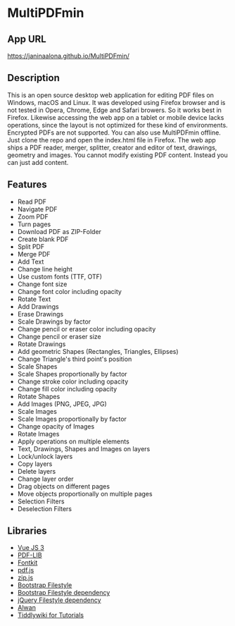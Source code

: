 # MultiPDFmin

## App URL
<https://janinaalona.github.io/MultiPDFmin/>

## Description
This is an open source desktop web application for editing PDF files on Windows, macOS and Linux. It was developed using Firefox browser and is not tested in Opera, Chrome, Edge and Safari browers. So it works best in Firefox. Likewise accessing the web app on a tablet or mobile device lacks operations, since the layout is not optimized for these kind of environments. Encrypted PDFs are not supported. You can also use MultiPDFmin offline. Just clone the repo and open the index.html file in Firefox. The web app ships a PDF reader, merger, splitter, creator and editor of text, drawings, geometry and images. You cannot modify existing PDF content. Instead you can just add content.

## Features
- Read PDF
- Navigate PDF
- Zoom PDF
- Turn pages
- Download PDF as ZIP-Folder
- Create blank PDF
- Split PDF
- Merge PDF
- Add Text
- Change line height
- Use custom fonts (TTF, OTF)
- Change font size
- Change font color including opacity
- Rotate Text
- Add Drawings
- Erase Drawings
- Scale Drawings by factor 
- Change pencil or eraser color including opacity
- Change pencil or eraser size
- Rotate Drawings
- Add geometric Shapes (Rectangles, Triangles, Ellipses)
- Change Triangle's third point's position
- Scale Shapes
- Scale Shapes proportionally by factor
- Change stroke color including opacity
- Change fill color including opacity
- Rotate Shapes
- Add Images (PNG, JPEG, JPG)
- Scale Images
- Scale Images proportionally by factor
- Change opacity of Images
- Rotate Images
- Apply operations on multiple elements
- Text, Drawings, Shapes and Images on layers
- Lock/unlock layers
- Copy layers
- Delete layers
- Change layer order
- Drag objects on different pages
- Move objects proportionally on multiple pages
- Selection Filters
- Deselection Filters

## Libraries
- [Vue JS 3](https://vuejs.org/)
- [PDF-LIB](https://pdf-lib.js.org/)
- [Fontkit](https://www.npmjs.com/package/@pdf-lib/fontkit)
- [pdf.js](https://github.com/mozilla/pdf.js)
- [zip.js](https://github.com/gildas-lormeau/zip.js/)
- [Bootstrap Filestyle](https://github.com/markusslima/bootstrap-filestyle)
- [Bootstrap Filestyle dependency](https://getbootstrap.com/)
- [jQuery Filestyle dependency](https://jquery.com/)
- [Alwan](https://github.com/SofianChouaib/alwan)
- [Tiddlywiki for Tutorials](https://tiddlywiki.com/) 
